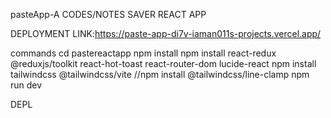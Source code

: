 pasteApp-A CODES/NOTES SAVER REACT APP

DEPLOYMENT LINK:https://paste-app-di7v-iaman011s-projects.vercel.app/

commands
cd pastereactapp
npm install
npm install react-redux @reduxjs/toolkit react-hot-toast react-router-dom lucide-react
npm install tailwindcss @tailwindcss/vite
//npm install @tailwindcss/line-clamp
npm run dev

DEPL
